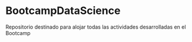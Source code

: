 # BootcampDataScience
Repositorio destinado para alojar todas las actividades desarrolladas en el Bootcamp
